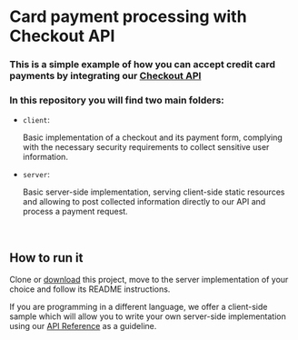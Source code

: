 
# Card payment processing with Checkout API

### This is a simple example of how you can accept credit card payments by integrating our [Checkout API](https://developers.mercadopago.com/en/guides/payments/api/introduction)

### In this repository you will find two main folders:

- `client`: 
  
    Basic implementation of a checkout and its payment form, complying with the necessary security requirements to collect sensitive user information.

- `server`: 

    Basic server-side implementation, serving client-side static resources and allowing to post collected information directly to our API and process a payment request. 

<br>

## How to run it

Clone or [download](https://github.com/mercadopago/card-payment-sample/archive/master.zip) this project, move to the server implementation of your choice and follow its README instructions.

If you are programming in a different language, we offer a client-side sample which will allow you to write your own server-side implementation using our [API Reference](https://developers.mercadopago.com/en/reference/payments/_payments/post/) as a guideline.

